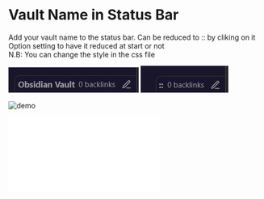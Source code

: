# Vault Name in Status Bar  

Add your vault name to the status bar.
Can be reduced to :: by cliking on it  
Option setting to have it reduced at start or not  
N.B: You can change the style in the css file

![img1](./enlarged.jpg)  ![img2](./reduced.jpg)  

![demo](NameVaultStatusBar.gif)

![Click here for a pop-up window](popup.html) 
